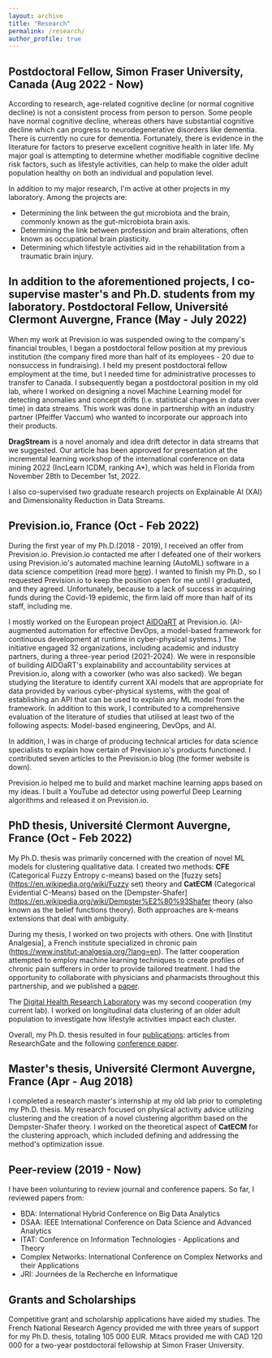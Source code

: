 ```yaml
---
layout: archive
title: "Research"
permalink: /research/
author_profile: true
---
```


Postdoctoral Fellow, Simon Fraser University, Canada (Aug 2022 - Now)
------
According to research, age-related cognitive decline (or normal cognitive decline) is not a consistent process from person to person. Some people have normal cognitive decline, whereas others have substantial cognitive decline which can progress to neurodegenerative disorders like dementia. There is currently no cure for dementia. Fortunately, there is evidence in the literature for factors to preserve excellent cognitive health in later life. My major goal is attempting to determine whether modifiable cognitive decline risk factors, such as lifestyle activities, can help to make the older adult population healthy on both an individual and population level.

In addition to my major research, I'm active at other projects in my laboratory. Among the projects are:
- Determining the link between the gut microbiota and the brain, commonly known as the gut-microbiota brain axis.
- Determining the link between profession and brain alterations, often known as occupational brain plasticity.
- Determining which lifestyle activities aid in the rehabilitation from a traumatic brain injury.

In addition to the aforementioned projects, I co-supervise master's and Ph.D. students from my laboratory.
Postdoctoral Fellow, Université Clermont Auvergne, France (May - July 2022)
------
When my work at Prevision.io was suspended owing to the company's financial troubles, I began a postdoctoral fellow position at my previous institution (the company fired more than half of its employees - 20 due to nonsuccess in fundraising). I held my present postdoctoral fellow employment at the time, but I needed time for administrative processes to transfer to Canada. I subsequently began a postdoctoral position in my old lab, where I worked on designing a novel Machine Learning model for detecting anomalies and concept drifts (i.e. statistical changes in data over time) in data streams. This work was done in partnership with an industry partner (Pfeiffer Vaccum) who wanted to incorporate our approach into their products.

**DragStream** is a novel anomaly and idea drift detector in data streams that we suggested. Our article has been approved for presentation at the incremental learning workshop of the international conference on data mining 2022 (IncLearn ICDM, ranking A*), which was held in Florida from November 28th to December 1st, 2022.

I also co-supervised two graduate research projects on Explainable AI (XAI) and Dimensionality Reduction in Data Streams.

Prevision.io, France (Oct - Feb 2022)
------
During the first year of my Ph.D.(2018 - 2019), I received an offer from Prevision.io. Prevision.io contacted me after I defeated one of their workers using Prevision.io's automated machine learning (AutoML) software in a data science competition (read more [here](https://abdjiber.github.io/posts/2019/07/data-science-follow-up)). I wanted to finish my Ph.D., so I requested Prevision.io to keep the position open for me until I graduated, and they agreed. Unfortunately, because to a lack of success in acquiring funds during the Covid-19 epidemic, the firm laid off more than half of its staff, including me.

I mostly worked on the European project [AIDOaRT](https://www.aidoart.eu/) at Prevision.io. (AI-augmented automation for effective DevOps, a model-based framework for continuous development at runtime in cyber-physical systems.) The initiative engaged 32 organizations, including academic and industry partners, during a three-year period (2021-2024). We were in responsible of building AIDOaRT's explainability and accountability services at Prevision.io, along with a coworker (who was also sacked). We began studying the literature to identify current XAI models that are appropriate for data provided by various cyber-physical systems, with the goal of establishing an API that can be used to explain any ML model from the framework. In addition to this work, I contributed to a comprehensive evaluation of the literature of studies that utilised at least two of the following aspects: Model-based engineering, DevOps, and AI.

In addition, I was in charge of producing technical articles for data science specialists to explain how certain of Prevision.io's products functioned. I contributed seven articles to the Prevision.io blog (the former website is down).

Prevision.io helped me to build and market machine learning apps based on my ideas. I built a YouTube ad detector using powerful Deep Learning algorithms and released it on Prevision.io.

PhD thesis, Université Clermont Auvergne, France (Oct - Feb 2022)
------
My Ph.D. thesis was primarily concerned with the creation of novel ML models for clustering qualitative data. I created two methods: **CFE** (Categorical Fuzzy Entropy c-means) based on the [fuzzy sets](https://en.wikipedia.org/wiki/Fuzzy set) theory and **CatECM** (Categorical Evidential C-Means) based on the [Dempster-Shafer](https://en.wikipedia.org/wiki/Dempster%E2%80%93Shafer theory (also known as the belief functions theory). Both approaches are k-means extensions that deal with ambiguity.

During my thesis, I worked on two projects with others. One with [Institut Analgesia], a French institute specialized in chronic pain (https://www.institut-analgesia.org/?lang=en). The latter cooperation attempted to employ machine learning techniques to create profiles of chronic pain sufferers in order to provide tailored treatment. I had the opportunity to collaborate with physicians and pharmacists throughout this partnership, and we published a [paper](https://formative.jmir.org/2022/3/e30052).

The [Digital Health Research Laboratory](https://computationalgeronneuroscience.iat.sfu.ca/) was my second cooperation (my current lab). I worked on longitudinal data clustering of an older adult population to investigate how lifestyle activities impact each cluster.

Overall, my Ph.D. thesis resulted in four [publications](https://www.researchgate.net/profile/Abdoul-Jalil-Djiberou-Mahamadou): articles from ResearchGate and the following [conference paper](https://editions-rnti.fr/?inprocid=1002697).

Master's thesis, Université Clermont Auvergne, France (Apr - Aug 2018)
------
I completed a research master's internship at my old lab prior to completing my Ph.D. thesis. My research focused on physical activity advice utilizing clustering and the creation of a novel clustering algorithm based on the Dempster-Shafer theory. I worked on the theoretical aspect of **CatECM** for the clustering approach, which included defining and addressing the method's optimization issue.

Peer-review (2019 - Now)
------
I have been volunturing to review journal and conference papers. So far, I reviewed papers from:
- BDA: International Hybrid Conference on Big Data Analytics
- DSAA: IEEE International Conference on Data Science and Advanced Analytics
- ITAT: Conference on Information Technologies - Applications and Theory
- Complex Networks: International Conference on Complex Networks and their Applications 
- JRI: Journées de la Recherche en Informatique

Grants and Scholarships
------
Competitive grant and scholarship applications have aided my studies. The French National Research Agency provided me with three years of support for my Ph.D. thesis, totaling 105 000 EUR. Mitacs provided me with CAD 120 000 for a two-year postdoctoral fellowship at Simon Fraser University.
